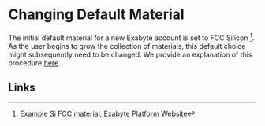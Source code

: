 # Changing Default Material

The initial default material for a new Exabyte account is set to FCC Silicon [^1]. As the user begins to grow the collection of materials, this default choice might subsequently need to be changed. We provide an explanation of this procedure [here](../../entities-general/actions/set-default.md).

## Links

[^1]: [Example Si FCC material, Exabyte Platform Website](https://platform.mat3ra.com/exabyte-io/materials/cMK8Z5hZMo23iDb9Z)
